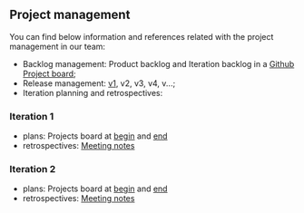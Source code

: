 ## Project management
 
 
You can find below information and references related with the project management in our team: 

* Backlog management: Product backlog and Iteration backlog in a [Github Project board](https://github.com/LEIC-ES-2021-22/2LEIC11T5/projects/2);
* Release management: [v1](https://github.com/LEIC-ES-2021-22/2LEIC11T5/releases/tag/v1), v2, v3, v4, v...;
* Iteration planning and retrospectives:

### Iteration 1 
  * plans: Projects board at [begin](images/Iteration2_begin.png) and [end]() 
  * retrospectives: [Meeting notes](RetrospectiveMeeting.md)
	

### Iteration 2
  * plans: Projects board at [begin](images/Iteration2_begin) and [end]() 
  * retrospectives: [Meeting notes]()
